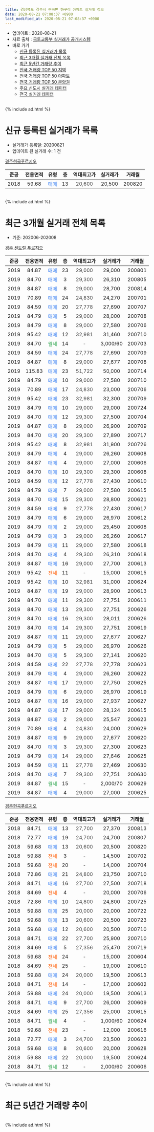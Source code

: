 ```yaml
---
title: 경상북도 경주시 현곡면 하구리 아파트 실거래 정보
date: 2020-08-21 07:08:37 +0900
last_modified_at: 2020-08-21 07:08:37 +0900
---
```


* 업데이트 : 2020-08-21
* 자료 출처 : [국토교통부 실거래가 공개시스템](http://rt.molit.go.kr)
* 바로 가기
    * [신규 등록된 실거래가 목록](#신규-등록된-실거래가-목록)
    * [최근 3개월 실거래 전체 목록](#최근-3개월-실거래-전체-목록)
    * [최근 5년간 거래량 추이](#최근-5년간-거래량-추이)
    * [전국 거래량 TOP 50 지역](https://inasie.github.io/apt-trade-info/최근-3개월-전국에서-가장-거래가-많이-발생한-지역)
    * [전국 거래량 TOP 50 아파트](https://inasie.github.io/apt-trade-info/최근-3개월-전국에서-가장-거래가-많이-발생한-아파트)
    * [전국 거래량 TOP 50 분양권](https://inasie.github.io/apt-trade-info/최근-3개월-전국에서-가장-거래가-많이-발생한-분양권)
    * [주요 신도시 실거래 데이터](https://inasie.github.io/apt-trade-info/주요-신도시)
    * [전국 실거래 데이터](https://inasie.github.io/apt-trade-info/전국)
<br>
{% include ad.html %}
<br>

# 신규 등록된 실거래가 목록
* 실거래가 등록일: 20200821
* 업데이트 된 실거래 수: 1 건


[경주현곡푸르지오](https://search.naver.com/search.naver?query=%EA%B2%BD%EC%83%81%EB%B6%81%EB%8F%84+%EA%B2%BD%EC%A3%BC%EC%8B%9C+%ED%98%84%EA%B3%A1%EB%A9%B4+%ED%95%98%EA%B5%AC%EB%A6%AC+%EA%B2%BD%EC%A3%BC%ED%98%84%EA%B3%A1%ED%91%B8%EB%A5%B4%EC%A7%80%EC%98%A4)

|준공|전용면적|유형|층|역대최고가|실거래가|거래월|
|:---:|:---:|:---:|:---:|:---:|:---:|:---:|
|2018|59.68|<span style="color:#4285f3">매매</span>|13|<span style="color:#444444">20,600</span>|20,500|200820|


<br>
{% include ad.html %}
<br>

# 최근 3개월 실거래 전체 목록
* 기준: 202006-202008


[경주 센트럴 푸르지오](https://search.naver.com/search.naver?query=%EA%B2%BD%EC%83%81%EB%B6%81%EB%8F%84+%EA%B2%BD%EC%A3%BC%EC%8B%9C+%ED%98%84%EA%B3%A1%EB%A9%B4+%ED%95%98%EA%B5%AC%EB%A6%AC+%EA%B2%BD%EC%A3%BC+%EC%84%BC%ED%8A%B8%EB%9F%B4+%ED%91%B8%EB%A5%B4%EC%A7%80%EC%98%A4)

|준공|전용면적|유형|층|역대최고가|실거래가|거래월|
|:---:|:---:|:---:|:---:|:---:|:---:|:---:|
|2019|84.87|<span style="color:#4285f3">매매</span>|23|<span style="color:#444444">29,000</span>|29,000|200801|
|2019|84.70|<span style="color:#4285f3">매매</span>|3|<span style="color:#444444">29,300</span>|26,310|200805|
|2019|84.87|<span style="color:#4285f3">매매</span>|8|<span style="color:#444444">29,000</span>|28,700|200814|
|2019|70.89|<span style="color:#4285f3">매매</span>|24|<span style="color:#444444">24,830</span>|24,270|200701|
|2019|84.59|<span style="color:#4285f3">매매</span>|20|<span style="color:#444444">27,778</span>|27,690|200707|
|2019|84.79|<span style="color:#4285f3">매매</span>|5|<span style="color:#444444">29,000</span>|28,000|200708|
|2019|84.79|<span style="color:#4285f3">매매</span>|8|<span style="color:#444444">29,000</span>|27,580|200706|
|2019|95.42|<span style="color:#4285f3">매매</span>|12|<span style="color:#444444">32,981</span>|31,460|200710|
|2019|84.70|<span style="color:#34a853">월세</span>|14|<span style="color:#444444">-</span>|3,000/60|200703|
|2019|84.59|<span style="color:#4285f3">매매</span>|24|<span style="color:#444444">27,778</span>|27,690|200709|
|2019|84.87|<span style="color:#4285f3">매매</span>|8|<span style="color:#444444">29,000</span>|27,677|200708|
|2019|115.83|<span style="color:#4285f3">매매</span>|23|<span style="color:#444444">51,722</span>|50,000|200714|
|2019|84.79|<span style="color:#4285f3">매매</span>|10|<span style="color:#444444">29,000</span>|27,580|200710|
|2019|70.89|<span style="color:#4285f3">매매</span>|17|<span style="color:#444444">24,830</span>|23,000|200706|
|2019|95.42|<span style="color:#4285f3">매매</span>|23|<span style="color:#444444">32,981</span>|32,300|200709|
|2019|84.79|<span style="color:#4285f3">매매</span>|10|<span style="color:#444444">29,000</span>|29,000|200724|
|2019|84.70|<span style="color:#4285f3">매매</span>|12|<span style="color:#444444">29,300</span>|27,500|200704|
|2019|84.87|<span style="color:#4285f3">매매</span>|8|<span style="color:#444444">29,000</span>|26,900|200709|
|2019|84.70|<span style="color:#4285f3">매매</span>|20|<span style="color:#444444">29,300</span>|27,890|200717|
|2019|95.42|<span style="color:#4285f3">매매</span>|8|<span style="color:#444444">32,981</span>|31,900|200726|
|2019|84.79|<span style="color:#4285f3">매매</span>|4|<span style="color:#444444">29,000</span>|26,260|200608|
|2019|84.87|<span style="color:#4285f3">매매</span>|4|<span style="color:#444444">29,000</span>|27,000|200606|
|2019|84.70|<span style="color:#4285f3">매매</span>|10|<span style="color:#444444">29,300</span>|29,300|200608|
|2019|84.59|<span style="color:#4285f3">매매</span>|12|<span style="color:#444444">27,778</span>|27,430|200610|
|2019|84.79|<span style="color:#4285f3">매매</span>|7|<span style="color:#444444">29,000</span>|27,580|200615|
|2019|84.70|<span style="color:#4285f3">매매</span>|15|<span style="color:#444444">29,300</span>|28,800|200621|
|2019|84.59|<span style="color:#4285f3">매매</span>|9|<span style="color:#444444">27,778</span>|27,430|200617|
|2019|84.79|<span style="color:#4285f3">매매</span>|6|<span style="color:#444444">29,000</span>|26,970|200612|
|2019|84.79|<span style="color:#4285f3">매매</span>|2|<span style="color:#444444">29,000</span>|25,450|200608|
|2019|84.79|<span style="color:#4285f3">매매</span>|3|<span style="color:#444444">29,000</span>|26,260|200617|
|2019|84.79|<span style="color:#4285f3">매매</span>|11|<span style="color:#444444">29,000</span>|27,580|200618|
|2019|84.70|<span style="color:#4285f3">매매</span>|4|<span style="color:#444444">29,300</span>|26,310|200618|
|2019|84.87|<span style="color:#4285f3">매매</span>|16|<span style="color:#444444">29,000</span>|27,700|200613|
|2019|95.42|<span style="color:#ff5a00">전세</span>|11|<span style="color:#444444">-</span>|15,000|200615|
|2019|95.42|<span style="color:#4285f3">매매</span>|10|<span style="color:#444444">32,981</span>|31,000|200624|
|2019|84.87|<span style="color:#4285f3">매매</span>|19|<span style="color:#444444">29,000</span>|28,900|200613|
|2019|84.70|<span style="color:#4285f3">매매</span>|11|<span style="color:#444444">29,300</span>|27,751|200611|
|2019|84.70|<span style="color:#4285f3">매매</span>|13|<span style="color:#444444">29,300</span>|27,751|200626|
|2019|84.70|<span style="color:#4285f3">매매</span>|16|<span style="color:#444444">29,300</span>|28,011|200626|
|2019|84.70|<span style="color:#4285f3">매매</span>|14|<span style="color:#444444">29,300</span>|27,751|200619|
|2019|84.87|<span style="color:#4285f3">매매</span>|11|<span style="color:#444444">29,000</span>|27,677|200627|
|2019|84.79|<span style="color:#4285f3">매매</span>|5|<span style="color:#444444">29,000</span>|26,970|200626|
|2019|84.70|<span style="color:#4285f3">매매</span>|5|<span style="color:#444444">29,300</span>|27,141|200620|
|2019|84.59|<span style="color:#4285f3">매매</span>|22|<span style="color:#444444">27,778</span>|27,778|200623|
|2019|84.79|<span style="color:#4285f3">매매</span>|4|<span style="color:#444444">29,000</span>|26,260|200622|
|2019|84.87|<span style="color:#4285f3">매매</span>|17|<span style="color:#444444">29,000</span>|27,750|200625|
|2019|84.79|<span style="color:#4285f3">매매</span>|6|<span style="color:#444444">29,000</span>|26,970|200619|
|2019|84.87|<span style="color:#4285f3">매매</span>|16|<span style="color:#444444">29,000</span>|27,937|200627|
|2019|84.87|<span style="color:#4285f3">매매</span>|17|<span style="color:#444444">29,000</span>|28,124|200615|
|2019|84.87|<span style="color:#4285f3">매매</span>|2|<span style="color:#444444">29,000</span>|25,547|200623|
|2019|70.89|<span style="color:#4285f3">매매</span>|4|<span style="color:#444444">24,830</span>|24,000|200629|
|2019|84.87|<span style="color:#4285f3">매매</span>|9|<span style="color:#444444">29,000</span>|27,677|200620|
|2019|84.70|<span style="color:#4285f3">매매</span>|3|<span style="color:#444444">29,300</span>|27,300|200623|
|2019|84.79|<span style="color:#4285f3">매매</span>|14|<span style="color:#444444">29,000</span>|27,646|200625|
|2019|84.59|<span style="color:#4285f3">매매</span>|11|<span style="color:#444444">27,778</span>|27,469|200630|
|2019|84.70|<span style="color:#4285f3">매매</span>|7|<span style="color:#444444">29,300</span>|27,751|200630|
|2019|84.87|<span style="color:#34a853">월세</span>|15|<span style="color:#444444">-</span>|2,000/70|200629|
|2019|84.87|<span style="color:#4285f3">매매</span>|4|<span style="color:#444444">29,000</span>|27,000|200625|


<script async src="//pagead2.googlesyndication.com/pagead/js/adsbygoogle.js"></script>
<!-- 기본 -->
<ins class="adsbygoogle"
     style="display:block"
     data-ad-client="ca-pub-2446590836940007"
     data-ad-slot="1659523306"
     data-ad-format="auto"
     data-full-width-responsive="true"></ins>
<script>
(adsbygoogle = window.adsbygoogle || []).push({});
</script>


[경주현곡푸르지오](https://search.naver.com/search.naver?query=%EA%B2%BD%EC%83%81%EB%B6%81%EB%8F%84+%EA%B2%BD%EC%A3%BC%EC%8B%9C+%ED%98%84%EA%B3%A1%EB%A9%B4+%ED%95%98%EA%B5%AC%EB%A6%AC+%EA%B2%BD%EC%A3%BC%ED%98%84%EA%B3%A1%ED%91%B8%EB%A5%B4%EC%A7%80%EC%98%A4)

|준공|전용면적|유형|층|역대최고가|실거래가|거래월|
|:---:|:---:|:---:|:---:|:---:|:---:|:---:|
|2018|84.71|<span style="color:#4285f3">매매</span>|13|<span style="color:#444444">27,700</span>|27,370|200813|
|2018|72.77|<span style="color:#4285f3">매매</span>|19|<span style="color:#444444">24,700</span>|24,700|200807|
|2018|59.68|<span style="color:#4285f3">매매</span>|13|<span style="color:#444444">20,600</span>|20,500|200820|
|2018|59.88|<span style="color:#ff5a00">전세</span>|3|<span style="color:#444444">-</span>|14,500|200702|
|2018|59.68|<span style="color:#ff5a00">전세</span>|20|<span style="color:#444444">-</span>|14,000|200704|
|2018|72.86|<span style="color:#4285f3">매매</span>|21|<span style="color:#444444">24,800</span>|23,750|200710|
|2018|84.71|<span style="color:#4285f3">매매</span>|16|<span style="color:#444444">27,700</span>|27,500|200718|
|2018|84.69|<span style="color:#ff5a00">전세</span>|4|<span style="color:#444444">-</span>|20,000|200706|
|2018|72.86|<span style="color:#4285f3">매매</span>|10|<span style="color:#444444">24,800</span>|24,800|200725|
|2018|59.88|<span style="color:#4285f3">매매</span>|25|<span style="color:#444444">20,000</span>|20,000|200722|
|2018|59.68|<span style="color:#4285f3">매매</span>|13|<span style="color:#444444">20,600</span>|20,500|200723|
|2018|59.68|<span style="color:#4285f3">매매</span>|12|<span style="color:#444444">20,600</span>|20,500|200710|
|2018|84.71|<span style="color:#4285f3">매매</span>|22|<span style="color:#444444">27,700</span>|25,900|200710|
|2018|84.69|<span style="color:#4285f3">매매</span>|5|<span style="color:#444444">27,356</span>|25,470|200719|
|2018|59.68|<span style="color:#ff5a00">전세</span>|24|<span style="color:#444444">-</span>|15,000|200604|
|2018|84.69|<span style="color:#ff5a00">전세</span>|25|<span style="color:#444444">-</span>|19,000|200610|
|2018|59.88|<span style="color:#4285f3">매매</span>|24|<span style="color:#444444">20,000</span>|19,500|200613|
|2018|84.71|<span style="color:#ff5a00">전세</span>|14|<span style="color:#444444">-</span>|17,000|200602|
|2018|59.88|<span style="color:#4285f3">매매</span>|24|<span style="color:#444444">20,000</span>|19,500|200613|
|2018|84.71|<span style="color:#4285f3">매매</span>|9|<span style="color:#444444">27,700</span>|26,000|200609|
|2018|84.69|<span style="color:#4285f3">매매</span>|25|<span style="color:#444444">27,356</span>|25,000|200615|
|2018|84.71|<span style="color:#34a853">월세</span>|4|<span style="color:#444444">-</span>|1,000/60|200624|
|2018|59.68|<span style="color:#ff5a00">전세</span>|23|<span style="color:#444444">-</span>|12,000|200616|
|2018|72.77|<span style="color:#4285f3">매매</span>|3|<span style="color:#444444">24,700</span>|23,500|200623|
|2018|59.68|<span style="color:#4285f3">매매</span>|8|<span style="color:#444444">20,600</span>|20,000|200628|
|2018|59.88|<span style="color:#4285f3">매매</span>|22|<span style="color:#444444">20,000</span>|19,500|200624|
|2018|84.71|<span style="color:#34a853">월세</span>|12|<span style="color:#444444">-</span>|2,000/60|200606|


<br>
{% include ad.html %}
<br>

# 최근 5년간 거래량 추이


<div style="width:100%;">
    <canvas id="deal_progress" height="200"></canvas>
</div>

<script>
new Chart(document.getElementById("deal_progress"), {
    type: 'line',
    data: {
        labels: ['201508','201509','201510','201511','201512','201601','201602','201603','201604','201605','201606','201607','201608','201609','201610','201611','201612','201701','201702','201703','201704','201705','201706','201707','201708','201709','201710','201711','201712','201801','201802','201803','201804','201805','201806','201807','201808','201809','201810','201811','201812','201901','201902','201903','201904','201905','201906','201907','201908','201909','201910','201911','201912','202001','202002','202003','202004','202005','202006','202007','202008'],
        datasets: [{
            label: '매매',
            pointRadius: 1,
            data: [0, 0, 0, 0, 0, 0, 0, 0, 0, 0, 0, 0, 0, 0, 0, 0, 0, 0, 0, 0, 0, 0, 0, 0, 0, 0, 0, 0, 0, 22, 20, 32, 15, 11, 15, 8, 16, 9, 15, 27, 26, 36, 18, 12, 17, 19, 11, 16, 13, 40, 46, 38, 47, 57, 70, 19, 9, 22, 43, 24, 6],
            borderColor: "rgba(255, 201, 14, 1)",
            backgroundColor: "rgba(255, 201, 14, 0.5)",
            fill: false,
            lineTension: 0
        },{
            label: '전월세',
            pointRadius: 1,
            data: [0, 0, 0, 0, 0, 0, 0, 0, 0, 0, 0, 0, 0, 0, 0, 0, 0, 0, 0, 0, 0, 0, 0, 0, 0, 0, 0, 0, 0, 16, 24, 38, 23, 7, 12, 3, 2, 5, 6, 0, 2, 23, 36, 34, 12, 8, 4, 3, 61, 161, 54, 20, 13, 20, 24, 18, 9, 6, 8, 4, 0],
            borderColor: "rgba(0, 141, 185, 1)",
            backgroundColor: "rgba(0, 141, 185, 0.5)",
            fill: false,
            lineTension: 0
        }
        ]
    },
    options: {
        responsive: true,
        title: {
            display: false
        },
        tooltips: {
            mode: 'index',
            intersect: false
        },
        hover: {
            mode: 'nearest',
            intersect: true
        },
        scales: {
            xAxes: [{
                display: true,
                scaleLabel: {
                    display: true,
                    labelString: '년/월'
                }
            }],
            yAxes: [{
                display: true,
                ticks: {
                    suggestedMin: 0,
                },
                scaleLabel: {
                    display: true,
                    labelString: '실거래 수'
                }
            }]
        }
    }
});

</script>


<br>
{% include ad.html %}
<br>

